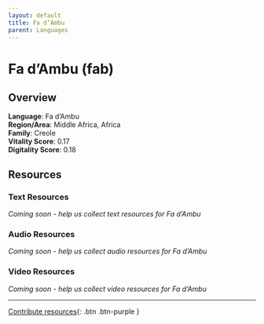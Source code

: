 ```yaml
---
layout: default
title: Fa d’Ambu
parent: Languages
---
```


# Fa d’Ambu (fab)

## Overview

**Language**: Fa d’Ambu  
**Region/Area**: Middle Africa, Africa  
**Family**: Creole  
**Vitality Score**: 0.17  
**Digitality Score**: 0.18  

## Resources

### Text Resources
*Coming soon - help us collect text resources for Fa d’Ambu*

### Audio Resources
*Coming soon - help us collect audio resources for Fa d’Ambu*

### Video Resources
*Coming soon - help us collect video resources for Fa d’Ambu*

---

[Contribute resources](https://fairtrain.github.io/){: .btn .btn-purple }
